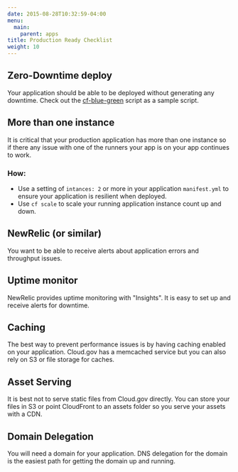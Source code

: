 ```yaml
---
date: 2015-08-28T10:32:59-04:00
menu:
  main:
    parent: apps
title: Production Ready Checklist
weight: 10
---
```


## Zero-Downtime deploy

Your application should be able to be deployed without generating any downtime.
Check out the [cf-blue-green](https://github.com/18F/cf-blue-green) script as a
sample script.

## More than one instance

It is critical that your production application has more than one instance so if
there any issue with one of the runners your app is on your app continues to work.

### How:

- Use a setting of `intances: 2` or more in your application `manifest.yml` to ensure your application is resilient when deployed.
- Use `cf scale` to scale your running application instance count up and down.

## NewRelic (or similar)

You want to be able to receive alerts about application errors and throughput issues.

## Uptime monitor

NewRelic provides uptime monitoring with "Insights". It is easy to set up and
receive alerts for downtime.

## Caching

The best way to prevent performance issues is by having caching enabled on your
application.
Cloud.gov has a memcached service but you can also rely on S3 or file storage for caches.

## Asset Serving

It is best not to serve static files from Cloud.gov directly. You can store your
files in S3 or point CloudFront to an assets folder so you serve your assets with a CDN.

## Domain Delegation

You will need a domain for your application. DNS delegation for the domain is the
easiest path for getting the domain up and running.
